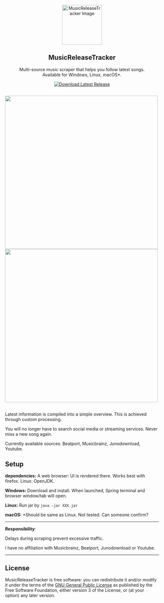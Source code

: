 <p align="center">
  <img src="https://github.com/BLCK-B/MusicReleaseTracker/assets/123077751/f432e824-6772-401e-8419-90da707887f4" width="130px" alt="MusicReleaseTracker Image">
</p>

<h2 align="center">MusicReleaseTracker</h2>

<p align="center">
Multi-source music scraper that helps you follow latest songs. <br> Available for Windows, Linux, macOS*.
</p>

<p align="center">
  <a href="https://github.com/BLCK-B/MusicReleaseTracker/releases/latest">
    <img src="https://img.shields.io/github/v/release/BLCK-B/MusicReleaseTracker?label=Download%20Latest%20Release" alt="Download Latest Release">
  </a>
</p>

##

<img src="https://github.com/user-attachments/assets/45c03cce-bccb-491f-848e-4e1c0d6c7b60" width="500px"/> <br>
<img src="https://github.com/user-attachments/assets/11ef4c87-c21b-4c7c-bb55-fc76b835f63a" width="500px"/>

##

Latest information is compiled into a simple overview. This is achieved through custom processing.

You will no longer have to search social media or streaming services. Never miss a new song again.

Currently available sources: Beatport, Musicbrainz, Junodownload, Youtube.

Setup
-

**dependencies:** A web browser: UI is rendered there. Works best with firefox. Linux: OpenJDK.

**Windows:** Download and install. When launched, Spring terminal and browser window/tab will open.

**Linux:** Run jar by ```java -jar XXX.jar```

**macOS:** *Should be same as Linux. Not tested. Can someone confirm?

---

**Responsibility**:

Delays during scraping prevent excessive traffic.

I have no affiliation with Musicbrainz, Beatport, Junodownload or Youtube.

---

License
-

MusicReleaseTracker is free software: you can redistribute it and/or modify it under the terms of the [GNU General Public License](https://www.gnu.org/licenses/gpl-3.0.html) as published by the Free Software Foundation, either version 3 of the License, or (at your option) any later version.
